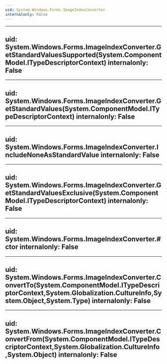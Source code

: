 ```yaml
---
uid: System.Windows.Forms.ImageIndexConverter
internalonly: False
---
```


---
uid: System.Windows.Forms.ImageIndexConverter.GetStandardValuesSupported(System.ComponentModel.ITypeDescriptorContext)
internalonly: False
---

---
uid: System.Windows.Forms.ImageIndexConverter.GetStandardValues(System.ComponentModel.ITypeDescriptorContext)
internalonly: False
---

---
uid: System.Windows.Forms.ImageIndexConverter.IncludeNoneAsStandardValue
internalonly: False
---

---
uid: System.Windows.Forms.ImageIndexConverter.GetStandardValuesExclusive(System.ComponentModel.ITypeDescriptorContext)
internalonly: False
---

---
uid: System.Windows.Forms.ImageIndexConverter.#ctor
internalonly: False
---

---
uid: System.Windows.Forms.ImageIndexConverter.ConvertTo(System.ComponentModel.ITypeDescriptorContext,System.Globalization.CultureInfo,System.Object,System.Type)
internalonly: False
---

---
uid: System.Windows.Forms.ImageIndexConverter.ConvertFrom(System.ComponentModel.ITypeDescriptorContext,System.Globalization.CultureInfo,System.Object)
internalonly: False
---
